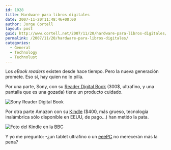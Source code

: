```yaml
---
id: 1028
title: Hardware para libros digitales
date: 2007-11-20T11:48:46+00:00
author: Jorge Cortell
layout: post
guid: http://www.cortell.net/2007/11/20/hardware-para-libros-digitales/
permalink: /2007/11/20/hardware-para-libros-digitales/
categories:
  - General
  - Technology
  - Technolust
---
```

Los _eBook readers_ existen desde hace tiempo. Pero la nueva generación promete. Eso sí­, hay quien no lo pilla.

Por una parte, Sony, con su <a target="_blank" title="SonyStyle" href="http://www.sonystyle.com/webapp/wcs/stores/servlet/CategoryDisplay?catalogId=10551&storeId=10151&langId=-1&categoryId=8198552921644523779">Reader Digital Book</a> (300$, ultrafino, y una pantalla que es una gozada) tiene un producto cuidado.

![Sony Reader Digital Book](http://www.sonystyle.com/wcsstore/SonyStyleStorefrontAssetStore/img/195x128/PRS505LC.jpg "Sony Reader Digital Book")

Por otra parte Amazon con su <a target="_blank" title="noticia en la BBC" href="http://news.bbc.co.uk/2/hi/technology/7101392.stm">Kindle</a> ($400, más grueso, tecnologí­a inalámbrica sólo disponible en EEUU, de pago...) han metido la pata.

![Foto del Kindle en la BBC](http://newsimg.bbc.co.uk/media/images/44248000/jpg/_44248776_kindle-amazon400.jpg "Foto del Kindle en la BBC")

Y yo me pregunto: -¿un tablet ultrafino o un <a target="_blank" title="eeePC en EndGadget" href="http://es.engadget.com/tag/eee%20pc">eeePC</a> no merecerán más la pena?